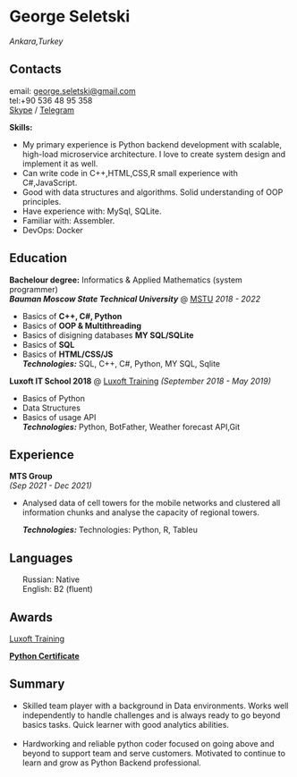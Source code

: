 # George Seletski 

_Ankara,Turkey_

## Contacts
email: george.seletski@gmail.com<br/>
tel:+90 536 48 95 358 <br/>
[Skype](https://join.skype.com/invite/ewdArqiPgSAG) / [Telegram](https://t.me/George_Seletski) <br> 

**Skills:**
<ul>
<li>My primary experience is Python backend development with scalable, high-load microservice architecture. I love to create system design and implement it as well.
</li>
<li>Can write code in C++,HTML,CSS,R small experience with C#,JavaScript. </li>
<li>Good with data structures and algorithms. Solid understanding of OOP principles.</li>
<li>Have experience with: MySql, SQLite.</li>
<li>Familiar with: Assembler.</li>
<li> DevOps: Docker</li>
</ul>




## Education

**Bachelour degree:** Informatics & Applied Mathematics (system programmer) <br>
***Bauman Moscow State Technical University*** @ [MSTU](https://bmstu.ru/)
_2018 - 2022_

- Basics of **C++, C#, Python**
- Basics of **OOP & Multithreading**
- Basics of disigning databases  **MY SQL/SQLite**
- Basics of **SQL** <br/>
- Basics of **HTML/CSS/JS** <br/>
  _**Technologies:**_ SQL, C++, C#, Python, MY SQL, Sqlite

**Luxoft IT School 2018**  @ [Luxoft Training](https://www.luxoft-training.ru/)
_(September 2018 - May 2019)_

- Basics of Python
- Data Structures
- Basics of usage API <br/>
 _**Technologies:**_ Python, BotFather, Weather forecast API,Git



## Experience
**MTS Group** <br> _(Sep 2021 - Dec 2021)_ <br>
<ul>
<li> Analysed data of cell towers for the mobile networks and
clustered all information chunks and analyse the capacity of regional towers. </li>

 _**Technologies:**_  Technologies: Python, R, Tableu
</ul>


## Languages

<ul>
Russian: Native<br/>
English: B2 (fluent)
</ul>

## Awards

[Luxoft Training](https://www.luxoft-training.ru/)

[**Python Certificate**](https://drive.google.com/file/d/1onz5xqMBRoI46vv0mfwfdt9j9XlB1hrM/view?usp=sharing)


## Summary

<ul>
<li>Skilled team player with a background in Data environments. Works well independently to handle challenges and is always ready to go beyond basics tasks. Quick learner with good analytics abilities.</li> <br>
<li>Hardworking and reliable python coder focused on going above and beyond to support team and serve customers. Motivated to continue to learn and grow as Python Backend professional.</li>
</ul>
